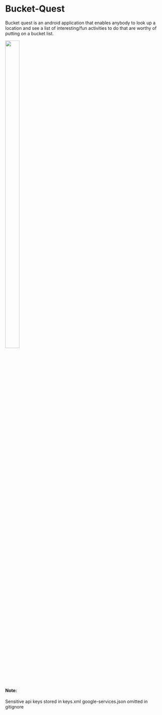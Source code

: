 # Bucket-Quest

Bucket quest is an android application that enables anybody to look up a location and see a list of interesting/fun activities to do that are worthy of putting on a bucket list.
<p float="left">
  <img src="https://raw.githubusercontent.com/latrujil913/bucket-quest/master/listview.png" width="30%" height="50%">
</p>

<br />
<br />
<br />
<br />

#### Note:
Sensitive api keys stored in keys.xml
google-services.json omitted in gitignore
